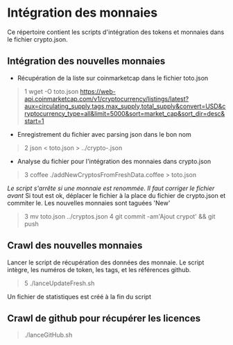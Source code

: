 # Intégration des monnaies
Ce répertoire contient les scripts d'intégration des tokens et monnaies dans le fichier crypto.json.

## Intégration des nouvelles monnaies
 - Récupération de la liste sur coinmarketcap dans le fichier toto.json
> 1 wget -O toto.json https://web-api.coinmarketcap.com/v1/cryptocurrency/listings/latest?aux=circulating_supply,tags,max_supply,total_supply&convert=USD&cryptocurrency_type=all&limit=5000&sort=market_cap&sort_dir=desc&start=1

 - Enregistrement du fichier avec parsing json dans le bon nom
> 2 json < toto.json > ../crypto-<ddmmyyyy>.json

 - Analyse du fichier pour l'intégration des monnaies dans crypto.json
> 3 coffee ./addNewCryptosFromFreshData.coffee <ddmmyyyy> > toto.json

*Le script s'arrête si une monnaie est renommée. Il faut corriger le fichier avant*
Si tout est ok, déplacer le fichier à la place du fichier de crypto.json et commiter le. Les nouvelles monnaies sont taguées 'New'
> 3 mv toto.json ../cryptos.json
> 4 git commit -am'Ajout crypot' && git push

## Crawl des nouvelles monnaies
Lancer le script de récupération des données des monnaie.
Le script intègre, les numéros de token, les tags, et les références github.

> 5 ./lanceUpdateFresh.sh

Un fichier de statistiques est créé à la fin du script

## Crawl de github pour récupérer les licences
> ./lanceGitHub.sh
